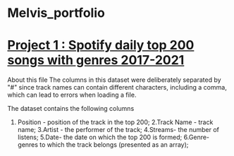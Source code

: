 # Melvis_portfolio

# [Project 1 : Spotify daily top 200 songs with genres 2017-2021](https://github.com/melvisonoriode/Melvis_portfolio/tree/main/ExploreSpotify)

About this file
The columns in this dataset were deliberately separated by "#" since track names can contain different characters, including a comma, which can lead to errors when loading a file.

The dataset contains the following columns

1. Position - position of the track in the top 200;
2.Track Name - track name;
3.Artist - the performer of the track;
4.Streams- the number of listens;
5.Date- the date on which the top 200 is formed;
6.Genre- genres to which the track belongs (presented as an array);
